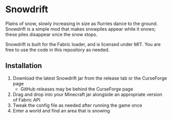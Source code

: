 # Snowdrift

Plains of snow, slowly increasing in size as flurries dance to the ground. Snowdrift is a simple mod that makes snowpiles appear while it snows; these piles disappear once the snow stops.

Snowdrift is built for the Fabric loader, and is licensed under MIT. You are free to use the code in this repository as needed.

## Installation

1. Download the latest Snowdrift jar from the release tab or the CurseForge page
    * GitHub releases may be behind the CurseForge page
2. Drag and drop into your Minecraft jar alongside an appropriate version of Fabric API
3. Tweak the config file as needed after running the game once
4. Enter a world and find an area that is snowing
